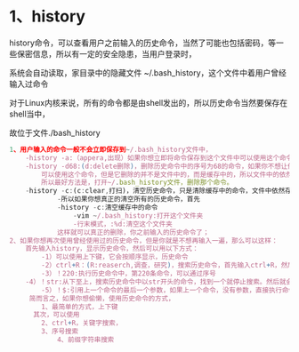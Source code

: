 # **1、history**

history命令，可以查看用户之前输入的历史命令，当然了可能也包括密码，等一些保密信息，所以有一定的安全隐患，当用户登录时，

系统会自动读取，家目录中的隐藏文件 ~/.bash_history，这个文件中着用户曾经输入过命令

对于Linux内核来说，所有的命令都是由shell发出的，所以历史命令当然要保存在shell当中，

故位于文件./bash_history

```javascript
1、用户输入的命令一般不会立即保存到~/.bash_history文件中，
    -history -a:（appera,出现）如果你想立即将命令保存到这个文件中可以使用这个命令
    -history -d68:(d:delete删除)，删除历史命令中的序号为68的命令，如果你不想让他人从历史命令中，发现你曾经输入过的一个命令
    	可以使用这个命令，但是它删除的并不是文件中的，而是缓存中的，所以文件中的依然存在。
     	所以最好方法是，打开~/.bash_history文件，删除那个命令。
    -history -c:(c:clear,打扫)，清空历史命令，只是清除缓存中的命令，文件中依然存在,
    		-所以如果你想真正的清空所有的历史命令，首先
      		-history -c:清空缓存中的命令
        		-vim ~/.bash_history:打开这个文件夹
          		-行末模式，:%d:清空这个文件夹
            这样就可以真正的删除，你之前输入的历史命令了；
2、如果你想再次使用曾经使用过的历史命令，但是你就是不想再输入一遍，那么可以这样：
    首先输入history，显示历史命令，然后可以用以下方式：
    	-1）可以使用上下键，它会按顺序显示，历史命令
  		-2）ctrl+R：(R:reaserch,调查，研究)，搜索历史命令，首先输入ctrl+R，然后输入关键字，即可以搜索，关键字，需要是连续的；
 		-3）！220:执行历史命令中，第220条命令，可以通过序号
   	-4）！str:从下至上，搜索历史命令中以str开头的命令，找到一个就停止搜索。然后就会直接执行
    	-5）！$:引用上一个命令的最后一个参数，如果上一个命令，没有参数，直接执行命令本身
     简而言之，如果你想偷懒，使用历史命令的方式，
     	1、最简单的方式，上下键
      其次，可以使用
      	2、ctrl+R，关键字搜索，
       	3、序号搜索
        	4、前缀字符串搜索
```